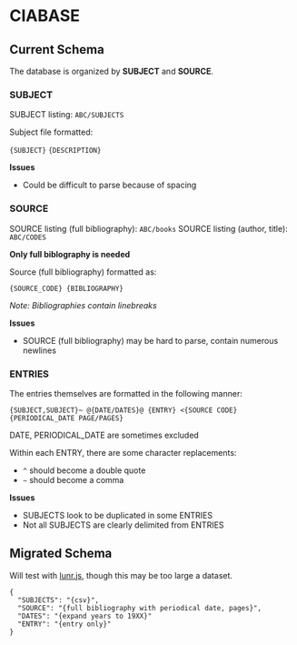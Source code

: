 # CIABASE

## Current Schema

The database is organized by **SUBJECT** and **SOURCE**.

### SUBJECT

SUBJECT listing: `ABC/SUBJECTS`

Subject file formatted:

`{SUBJECT}` `{DESCRIPTION}`

**Issues**

- Could be difficult to parse because of spacing

### SOURCE

SOURCE listing (full bibliography): `ABC/books`
SOURCE listing (author, title): `ABC/CODES`

**Only full biblography is needed**

Source (full bibliography) formatted as:

`{SOURCE_CODE} {BIBLIOGRAPHY}`

*Note: Bibliographies contain linebreaks* 

**Issues**

- SOURCE (full bibliography) may be hard to parse, contain numerous newlines

### ENTRIES

The entries themselves are formatted in the following manner:

`{SUBJECT,SUBJECT}~ @{DATE/DATES}@ {ENTRY} <{SOURCE CODE} {PERIODICAL_DATE PAGE/PAGES}`

DATE, PERIODICAL_DATE are sometimes excluded

Within each ENTRY, there are some character replacements:

- `^` should become a double quote
- `~` should become a comma

**Issues**

- SUBJECTS look to be duplicated in some ENTRIES
- Not all SUBJECTS are clearly delimited from ENTRIES

## Migrated Schema

Will test with [lunr.js](https://github.com/olivernn/lunr.js), though this may be too large a dataset.

```
{
  "SUBJECTS": "{csv}",
  "SOURCE": "{full bibliography with periodical date, pages}",
  "DATES": "{expand years to 19XX}"
  "ENTRY": "{entry only}"
}
```
